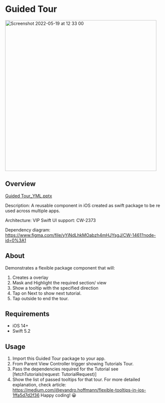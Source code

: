 # Guided Tour
<img width="488" alt="Screenshot 2022-05-19 at 12 33 00" src="https://user-images.githubusercontent.com/53406407/169230746-31dcb77a-22d0-41f1-8aa1-01983620ff10.png">

## Overview 
[Guided Tour_YML.pptx](https://github.com/raghav1786/SwiftApps/files/8726134/Guided.Tour_YML.pptx)

Description: A reusable component in iOS created as swift package to be re used across multiple apps.

Architecture: VIP
Swift UI support: CW-2373

Dependency diagram:
https://www.figma.com/file/yYjNdLhkMOabzh4mHJYsgJ/CW-1461?node-id=0%3A1

## About
Demonstrates a flexible package component that will:
 1. Creates a overlay
 2. Mask and Highlight the required section/ view
 3. Show a tooltip with the specified direction
 4. Tap on Next to show next tutorial.
 5. Tap outside to end the tour.

## Requirements
* iOS 14+
* Swift 5.2

## Usage
1. Import this Guided Tour package to your app.
2. From Parent View Controller trigger showing Tutorials Tour.
3. Pass the dependencies required for the Tutorial  see [fetchTutorials(request: TutorialRequest)]
4. Show the list of passed tooltips for that tour.
For more detailed explanation, check article: https://medium.com/@evandro.hoffmann/flexible-tooltips-in-ios-1ffa5d7d2f36
Happy coding! 😀

